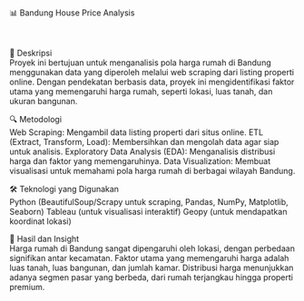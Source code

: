 📊 Bandung House Price Analysis

<br><br>📌 Deskripsi
<br>Proyek ini bertujuan untuk menganalisis pola harga rumah di Bandung menggunakan data yang diperoleh melalui web scraping dari listing properti online. Dengan pendekatan berbasis data, proyek ini mengidentifikasi faktor utama yang memengaruhi harga rumah, seperti lokasi, luas tanah, dan ukuran bangunan.

🔍 Metodologi
<br>Web Scraping: Mengambil data listing properti dari situs online.
ETL (Extract, Transform, Load): Membersihkan dan mengolah data agar siap untuk analisis.
Exploratory Data Analysis (EDA): Menganalisis distribusi harga dan faktor yang memengaruhinya.
Data Visualization: Membuat visualisasi untuk memahami pola harga rumah di berbagai wilayah Bandung.

🛠️ Teknologi yang Digunakan
<br>Python (BeautifulSoup/Scrapy untuk scraping, Pandas, NumPy, Matplotlib, Seaborn)
Tableau (untuk visualisasi interaktif)
Geopy (untuk mendapatkan koordinat lokasi)

📌 Hasil dan Insight
<br>Harga rumah di Bandung sangat dipengaruhi oleh lokasi, dengan perbedaan signifikan antar kecamatan.
Faktor utama yang memengaruhi harga adalah luas tanah, luas bangunan, dan jumlah kamar.
Distribusi harga menunjukkan adanya segmen pasar yang berbeda, dari rumah terjangkau hingga properti premium.
